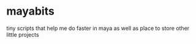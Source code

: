 # mayabits
tiny scripts that help me do faster in maya as well as place to store other little projects
